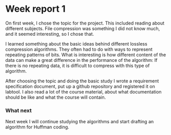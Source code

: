 # Week report 1

On first week, I chose the topic for the project. This included reading about different subjects. File compression was something I did not know much, and it seemed interesting, so I chose that.

I learned something about the basic ideas behind different lossless compression algorithms. They often had to do with ways to represent repeating patterns of bits. What is interesting is how different content of the data can make a great difference in the performance of the algorithm: If there is no repeating data, it is difficult to compress with this type of algorithm.

After choosing the topic and doing the basic study I wrote a requirement specification document, put up a github repository and registered it on labtool. I also read a lot of the course material, about what documentation should be like and what the course will contain.

### What next

Next week I will continue studying the algorithms and start drafting an algorithm for Huffman coding.
